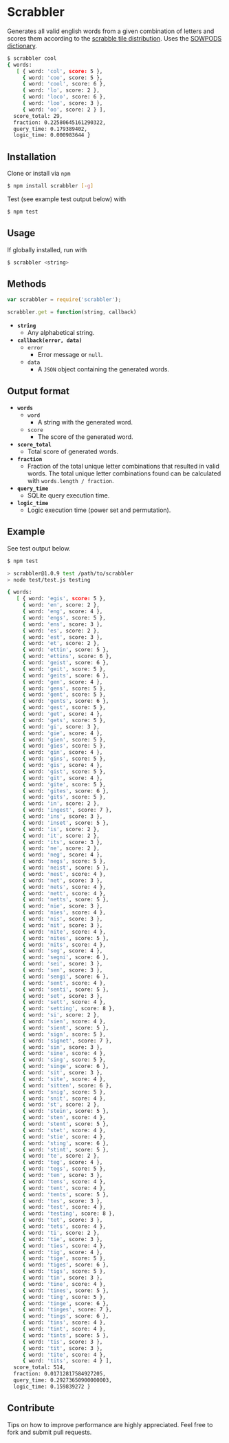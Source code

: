 # Scrabbler

Generates all valid english words from a given combination of letters and scores them according to the [scrabble tile distribution](http://boardgames.about.com/od/scrabble/a/tile_distribute.htm). Uses the [SOWPODS dictionary](http://en.wikipedia.org/wiki/SOWPODS).

```bash
$ scrabbler cool
{ words: 
   [ { word: 'col', score: 5 },
     { word: 'coo', score: 5 },
     { word: 'cool', score: 6 },
     { word: 'lo', score: 2 },
     { word: 'loco', score: 6 },
     { word: 'loo', score: 3 },
     { word: 'oo', score: 2 } ],
  score_total: 29,
  fraction: 0.22580645161290322,
  query_time: 0.179389402,
  logic_time: 0.000983644 }
```

## Installation

Clone or install via ```npm```

```bash
$ npm install scrabbler [-g]
```

Test (see example test output below) with

```bash
$ npm test
```

## Usage

If globally installed, run with

```bash
$ scrabbler <string>
```

## Methods

```javascript
var scrabbler = require('scrabbler');
```

```javascript
scrabbler.get = function(string, callback)
```

* **```string```**
    * Any alphabetical string.
* **```callback(error, data)```**
    * ```error```
      * Error message or ```null```.
    * ```data```
      * A ```JSON``` object containing the generated words.

## Output format

* **```words```**
    * ```word```
      * A string with the generated word.
    * ```score```
      * The score of the generated word.
* **```score_total```**
    * Total score of generated words.
* **```fraction```**
    * Fraction of the total unique letter combinations that resulted in valid words. The total unique letter combinations found can be calculated with ```words.length / fraction```.
* **```query_time```**
    * SQLite query execution time.
* **```logic_time```**
    * Logic execution time (power set and permutation).

## Example

See test output below.

```bash
$ npm test

> scrabbler@1.0.9 test /path/to/scrabbler
> node test/test.js testing

{ words: 
   [ { word: 'egis', score: 5 },
     { word: 'en', score: 2 },
     { word: 'eng', score: 4 },
     { word: 'engs', score: 5 },
     { word: 'ens', score: 3 },
     { word: 'es', score: 2 },
     { word: 'est', score: 3 },
     { word: 'et', score: 2 },
     { word: 'ettin', score: 5 },
     { word: 'ettins', score: 6 },
     { word: 'geist', score: 6 },
     { word: 'geit', score: 5 },
     { word: 'geits', score: 6 },
     { word: 'gen', score: 4 },
     { word: 'gens', score: 5 },
     { word: 'gent', score: 5 },
     { word: 'gents', score: 6 },
     { word: 'gest', score: 5 },
     { word: 'get', score: 4 },
     { word: 'gets', score: 5 },
     { word: 'gi', score: 3 },
     { word: 'gie', score: 4 },
     { word: 'gien', score: 5 },
     { word: 'gies', score: 5 },
     { word: 'gin', score: 4 },
     { word: 'gins', score: 5 },
     { word: 'gis', score: 4 },
     { word: 'gist', score: 5 },
     { word: 'git', score: 4 },
     { word: 'gite', score: 5 },
     { word: 'gites', score: 6 },
     { word: 'gits', score: 5 },
     { word: 'in', score: 2 },
     { word: 'ingest', score: 7 },
     { word: 'ins', score: 3 },
     { word: 'inset', score: 5 },
     { word: 'is', score: 2 },
     { word: 'it', score: 2 },
     { word: 'its', score: 3 },
     { word: 'ne', score: 2 },
     { word: 'neg', score: 4 },
     { word: 'negs', score: 5 },
     { word: 'neist', score: 5 },
     { word: 'nest', score: 4 },
     { word: 'net', score: 3 },
     { word: 'nets', score: 4 },
     { word: 'nett', score: 4 },
     { word: 'netts', score: 5 },
     { word: 'nie', score: 3 },
     { word: 'nies', score: 4 },
     { word: 'nis', score: 3 },
     { word: 'nit', score: 3 },
     { word: 'nite', score: 4 },
     { word: 'nites', score: 5 },
     { word: 'nits', score: 4 },
     { word: 'seg', score: 4 },
     { word: 'segni', score: 6 },
     { word: 'sei', score: 3 },
     { word: 'sen', score: 3 },
     { word: 'sengi', score: 6 },
     { word: 'sent', score: 4 },
     { word: 'senti', score: 5 },
     { word: 'set', score: 3 },
     { word: 'sett', score: 4 },
     { word: 'setting', score: 8 },
     { word: 'si', score: 2 },
     { word: 'sien', score: 4 },
     { word: 'sient', score: 5 },
     { word: 'sign', score: 5 },
     { word: 'signet', score: 7 },
     { word: 'sin', score: 3 },
     { word: 'sine', score: 4 },
     { word: 'sing', score: 5 },
     { word: 'singe', score: 6 },
     { word: 'sit', score: 3 },
     { word: 'site', score: 4 },
     { word: 'sitten', score: 6 },
     { word: 'snig', score: 5 },
     { word: 'snit', score: 4 },
     { word: 'st', score: 2 },
     { word: 'stein', score: 5 },
     { word: 'sten', score: 4 },
     { word: 'stent', score: 5 },
     { word: 'stet', score: 4 },
     { word: 'stie', score: 4 },
     { word: 'sting', score: 6 },
     { word: 'stint', score: 5 },
     { word: 'te', score: 2 },
     { word: 'teg', score: 4 },
     { word: 'tegs', score: 5 },
     { word: 'ten', score: 3 },
     { word: 'tens', score: 4 },
     { word: 'tent', score: 4 },
     { word: 'tents', score: 5 },
     { word: 'tes', score: 3 },
     { word: 'test', score: 4 },
     { word: 'testing', score: 8 },
     { word: 'tet', score: 3 },
     { word: 'tets', score: 4 },
     { word: 'ti', score: 2 },
     { word: 'tie', score: 3 },
     { word: 'ties', score: 4 },
     { word: 'tig', score: 4 },
     { word: 'tige', score: 5 },
     { word: 'tiges', score: 6 },
     { word: 'tigs', score: 5 },
     { word: 'tin', score: 3 },
     { word: 'tine', score: 4 },
     { word: 'tines', score: 5 },
     { word: 'ting', score: 5 },
     { word: 'tinge', score: 6 },
     { word: 'tinges', score: 7 },
     { word: 'tings', score: 6 },
     { word: 'tins', score: 4 },
     { word: 'tint', score: 4 },
     { word: 'tints', score: 5 },
     { word: 'tis', score: 3 },
     { word: 'tit', score: 3 },
     { word: 'tite', score: 4 },
     { word: 'tits', score: 4 } ],
  score_total: 514,
  fraction: 0.01712817584927205,
  query_time: 0.29273650900000003,
  logic_time: 0.159839272 }
```

## Contribute

Tips on how to improve performance are highly appreciated. Feel free to fork and submit pull requests.